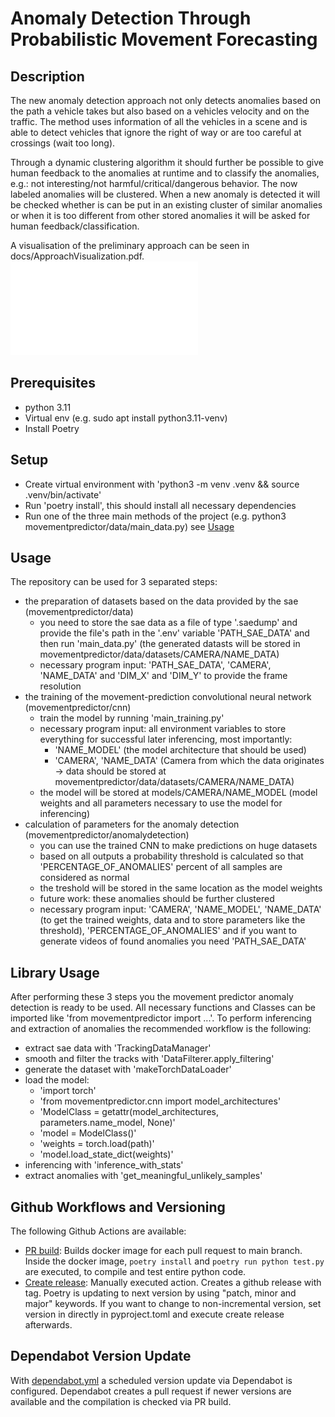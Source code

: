 # Anomaly Detection Through Probabilistic Movement Forecasting

## Description

The new anomaly detection approach not only detects anomalies based on the path a vehicle takes but also based on a vehicles velocity and on the traffic. The method uses information of all the vehicles in a scene and is able to detect vehicles that ignore the right of way or are too careful at crossings (wait too long).

Through a dynamic clustering algorithm it should further be possible to give human feedback to the anomalies at runtime and to classify the anomalies, e.g.: not interesting/not harmful/critical/dangerous behavior. The now labeled anomalies will be clustered.
When a new anomaly is detected it will be checked whether is can be put in an existing cluster of similar anomalies or when it is too different from other stored anomalies it will be asked for human feedback/classification.

A visualisation of the preliminary approach can be seen in docs/ApproachVisualization.pdf.
![Approach Visualization](docs/ApproachVisualization.pdf)

## Prerequisites

- python 3.11
- Virtual env (e.g. sudo apt install python3.11-venv)
- Install Poetry

## Setup

- Create virtual environment with 'python3 -m venv .venv && source .venv/bin/activate'
- Run 'poetry install', this should install all necessary dependencies
- Run one of the three main methods of the project (e.g. python3 movementpredictor/data/main_data.py) see [Usage](#usage)

## Usage

The repository can be used for 3 separated steps: 
- the preparation of datasets based on the data provided by the sae (movementpredictor/data)
  - you need to store the sae data as a file of type '.saedump' and provide the file's path in the '.env' variable 'PATH_SAE_DATA' and then run 'main_data.py' (the generated datasts will be stored in movementpredictor/data/datasets/CAMERA/NAME_DATA) 
  - necessary program input: 'PATH_SAE_DATA', 'CAMERA', 'NAME_DATA' and 'DIM_X' and 'DIM_Y' to provide the frame resolution
- the training of the movement-prediction convolutional neural network (movementpredictor/cnn)
  - train the model by running 'main_training.py'
  - necessary program input: all environment variables to store everything for successful later inferencing, most importantly:
    -  'NAME_MODEL' (the model architecture that should be used)
    -  'CAMERA', 'NAME_DATA' (Camera from which the data originates -> data should be stored at movementpredictor/data/datasets/CAMERA/NAME_DATA)
  -  the model will be stored at models/CAMERA/NAME_MODEL (model weights and all parameters necessary to use the model for inferencing)
- calculation of parameters for the anomaly detection (movementpredictor/anomalydetection) 
  - you can use the trained CNN to make predictions on huge datasets
  - based on all outputs a probability threshold is calculated so that 'PERCENTAGE_OF_ANOMALIES' percent of all samples are considered as normal
  - the treshold will be stored in the same location as the model weights
  - future work: these anomalies should be further clustered
  - necessary program input: 'CAMERA', 'NAME_MODEL', 'NAME_DATA' (to get the trained weights, data and to store parameters like the threshold), 'PERCENTAGE_OF_ANOMALIES' and if you want to generate videos of found anomalies you need 'PATH_SAE_DATA'
  
## Library Usage

After performing these 3 steps you the movement predictor anomaly detection is ready to be used. All necessary functions and Classes can be imported like 'from movementpredictor import ...'. To perform inferencing and extraction of anomalies the recommended workflow is the following: 
- extract sae data with 'TrackingDataManager'
- smooth and filter the tracks with 'DataFilterer.apply_filtering'
- generate the dataset with 'makeTorchDataLoader' 
- load the model: 
  - 'import torch'
  - 'from movementpredictor.cnn import model_architectures'
  - 'ModelClass = getattr(model_architectures, parameters.name_model, None)'
  - 'model = ModelClass()'
  - 'weights = torch.load(path)'
  - 'model.load_state_dict(weights)' 
- inferencing with 'inference_with_stats'
- extract anomalies with 'get_meaningful_unlikely_samples'

## Github Workflows and Versioning

The following Github Actions are available:

* [PR build](.github/workflows/pr-build.yml): Builds docker image for each pull request to main branch. Inside the docker image, `poetry install` and `poetry run python test.py` are executed, to compile and test entire python code.
* [Create release](.github/workflows/create-release.yml): Manually executed action. Creates a github release with tag. Poetry is updating to next version by using "patch, minor and major" keywords. If you want to change to non-incremental version, set version in directly in pyproject.toml and execute create release afterwards.

## Dependabot Version Update

With [dependabot.yml](.github/dependabot.yml) a scheduled version update via Dependabot is configured. Dependabot creates a pull request if newer versions are available and the compilation is checked via PR build.